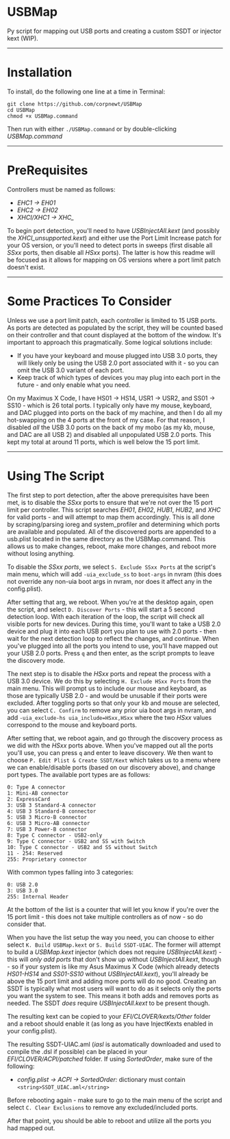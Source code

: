 # USBMap
Py script for mapping out USB ports and creating a custom SSDT or injector kext (WIP).

***

# Installation

To install, do the following one line at a time in Terminal:

    git clone https://github.com/corpnewt/USBMap
    cd USBMap
    chmod +x USBMap.command
    
Then run with either `./USBMap.command` or by double-clicking *USBMap.command*

***

# PreRequisites

Controllers must be named as follows:

* _EHC1 -> EH01_
* _EHC2 -> EH02_
* _XHCI/XHC1 -> XHC\__

To begin port detection, you'll need to have _USBInjectAll.kext_ (and possibly the _XHCI_unsupported.kext_) and either use the Port Limit Increase patch for your OS version, or you'll need to detect ports in sweeps (first disable all _SSxx_ ports, then disable all _HSxx_ ports).  The latter is how this readme will be focused as it allows for mapping on OS versions where a port limit patch doesn't exist.

***

# Some Practices To Consider

Unless we use a port limit patch, each controller is limited to 15 USB ports.  As ports are detected as populated by the script, they will be counted based on their controller and that count displayed at the bottom of the window.  It's important to approach this pragmatically.  Some logical solutions include:

* If you have your keyboard and mouse plugged into USB 3.0 ports, they will likely only be using the USB 2.0 port associated with it - so you can omit the USB 3.0 variant of each port.
* Keep track of which types of devices you may plug into each port in the future - and only enable what you need.

On my Maximus X Code, I have HS01 -> HS14, USR1 -> USR2, and SS01 -> SS10 - which is 26 total ports.  I typically only have my mouse, keyboard, and DAC plugged into ports on the back of my machine, and then I do all my hot-swapping on the 4 ports at the front of my case.  For that reason, I disabled _all_ the USB 3.0 ports on the back of my mobo (as my kb, mouse, and DAC are all USB 2) and disabled all unpopulated USB 2.0 ports.  This kept my total at around 11 ports, which is well below the 15 port limit.

***

# Using The Script

The first step to port detection, after the above prerequisites have been met, is to disable the _SSxx_ ports to ensure that we're not over the 15 port limit per controller.  This script searches _EH01_, _EH02_, _HUB1_, _HUB2_, and _XHC_ for valid ports - and will attempt to map them accordingly.  This is all done by scraping/parsing ioreg and system_profiler and determining which ports are available and populated.  All of the discovered ports are appended to a usb.plist located in the same directory as the USBMap.command.  This allows us to make changes, reboot, make more changes, and reboot more without losing anything.

To disable the _SSxx ports_, we select `S. Exclude SSxx Ports` at the script's main menu, which will add `-uia_exclude_ss` to `boot-args` in nvram (this does not override any non-uia boot args in nvram, nor does it affect any in the config.plist).

After setting that arg, we reboot.  When you're at the desktop again, open the script, and select `D. Discover Ports` - this will start a 5 second detection loop.  With each iteration of the loop, the script will check all visible ports for new devices.  During this time, you'll want to take a USB 2.0 device and plug it into each USB port you plan to use with 2.0 ports - then wait for the next detection loop to reflect the changes, and continue.  When you've plugged into all the ports you intend to use, you'll have mapped out your USB 2.0 ports. Press `q` and then enter, as the script prompts to leave the discovery mode.

The next step is to disable the _HSxx_ ports and repeat the process with a USB 3.0 device.  We do this by selecting `H. Exclude HSxx Ports` from the main menu.  This will prompt us to include our mouse and keyboard, as those are typically USB 2.0 - and would be unusable if their ports were excluded.  After toggling ports so that only your kb and mouse are selected, you can select `C. Confirm` to remove any prior uia boot args in nvram, and add `-uia_exclude-hs uia_include=HSxx,HSxx` where the two _HSxx_ values correspond to the mouse and keyboard ports.

After setting that, we reboot again, and go through the discovery process as we did with the _HSxx_ ports above.  When you've mapped out all the ports you'll use, you can press `q` and enter to leave discovery.  We then want to choose `P. Edit Plist & Create SSDT/Kext` which takes us to a menu where we can enable/disable ports (based on our discovery above), and change port types.  The available port types are as follows:

```
0: Type A connector
1: Mini-AB connector
2: ExpressCard
3: USB 3 Standard-A connector
4: USB 3 Standard-B connector
5: USB 3 Micro-B connector
6: USB 3 Micro-AB connector
7: USB 3 Power-B connector
8: Type C connector - USB2-only
9: Type C connector - USB2 and SS with Switch
10: Type C connector - USB2 and SS without Switch
11 - 254: Reserved
255: Proprietary connector
```
With common types falling into 3 categories:
```
0: USB 2.0
3: USB 3.0
255: Internal Header
```

At the bottom of the list is a counter that will let you know if you're over the 15 port limit - this does not take multiple controllers as of now - so do consider that.

When you have the list setup the way you need, you can choose to either select `K. Build USBMap.kext` or `S. Build SSDT-UIAC`.  The former will attempt to build a _USBMap.kext_ injector (which does not require _USBInjectAll.kext_) - this will _only add ports_ that don't show up without _USBInjectAll.kext_, though - so if your system is like my Asus Maximus X Code (which already detects _HS01-HS14_ and _SS01-SS10_ without _USBInjectAll.kext_), you'll already be above the 15 port limit and adding more ports will do no good.  Creating an SSDT is typically what most users will want to do as it selects only the ports you want the system to see.  This means it both adds and removes ports as needed.  The SSDT _does_ require _USBInjectAll.kext_ to be present though.

The resulting kext can be copied to your _EFI/CLOVER/kexts/Other_ folder and a reboot should enable it (as long as you have InjectKexts enabled in your config.plist).

The resulting SSDT-UIAC.aml (_iasl_ is automatically downloaded and used to compile the .dsl if possible) can be placed in your _EFI/CLOVER/ACPI/patched_ folder.  If using _SortedOrder_, make sure of the following:

* _config.plist -> ACPI -> SortedOrder:_ dictionary must contain `<string>SSDT_UIAC.aml</string>`

Before rebooting again - make sure to go to the main menu of the script and select `C. Clear Exclusions` to remove any excluded/included ports.

After that point, you should be able to reboot and utilize all the ports you had mapped out.
